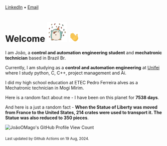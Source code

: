 [LinkedIn](https://www.linkedin.com/in/joão-pedro-gozzoli-b95641301/) &bull;
[Email](joaopedrogozzoli@gmail.com)

# Welcome <img src="happy.gif" height="64px" /> <img src="wave.gif" height="32px" />

I am João, a  **control and automation engineering student** and **mechatronic technician** based in Brazil Br.

Currently, I am studying as a **control and automation engineering** at [Unifei](https://unifei.edu.br) where I study python, C, C++, project management and Ai.

I did my high school education at ETEC Pedro Ferreira alves as a Mechatronic technician in Mogi Mirim.

Here is a random fact about me - I have been on this planet for **7538 days**.

And here is a just a random fact -  **When the Statue of Liberty was moved from France to the United States, 214 crates were used to transport it. The Statue was also reduced to 350 pieces**.

![JoãoOMago's GitHub Profile View Count](https://komarev.com/ghpvc/?username=JoaoOMago)

<sub>Last updated by Github Actions on 19 Aug, 2024.</sub>
